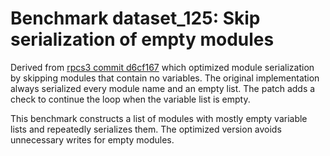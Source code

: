 # Benchmark dataset_125: Skip serialization of empty modules

Derived from [rpcs3 commit d6cf167](https://github.com/RPCS3/rpcs3/commit/d6cf167d52b709854524b07f462790f90993de59) which optimized module serialization by skipping modules that contain no variables. The original implementation always serialized every module name and an empty list. The patch adds a check to continue the loop when the variable list is empty.

This benchmark constructs a list of modules with mostly empty variable lists and repeatedly serializes them. The optimized version avoids unnecessary writes for empty modules.
